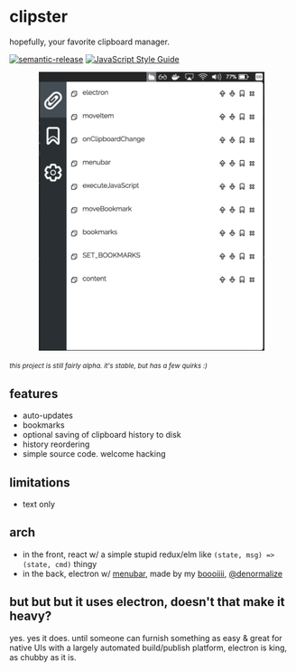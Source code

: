 # clipster

hopefully, your favorite clipboard manager.

[![semantic-release](https://img.shields.io/badge/%20%20%F0%9F%93%A6%F0%9F%9A%80-semantic--release-e10079.svg)](https://github.com/semantic-release/semantic-release) [![JavaScript Style Guide](https://img.shields.io/badge/code_style-standard-brightgreen.svg)](https://standardjs.com)

<div style="text-align:center;">
  <img src='https://github.com/dino-dna/clipster/blob/master/img/screenshot-alpha.png?raw=true' width='400px' alt='screenshot-alpha' />
</div>

<small><i>this project is still fairly alpha.  it's stable, but has a few quirks :)</i></small>

## features

- auto-updates
- bookmarks
- optional saving of clipboard history to disk
- history reordering
- simple source code.  welcome hacking

## limitations

- text only

## arch

- in the front, react w/ a simple stupid redux/elm like `(state, msg) => (state, cmd)` thingy
- in the back, electron w/ [menubar](https://github.com/maxogden/menubar), made by my [boooiiii](https://www.youtube.com/watch?v=hBFN6nDs_A4&feature=youtu.be&t=25s), [@denormalize](https://twitter.com/denormalize)

## but but but it uses electron, doesn't that make it heavy?

yes.  yes it does.  until someone can furnish something as easy & great for native UIs with a largely automated build/publish platform, electron is king, as chubby as it is.
